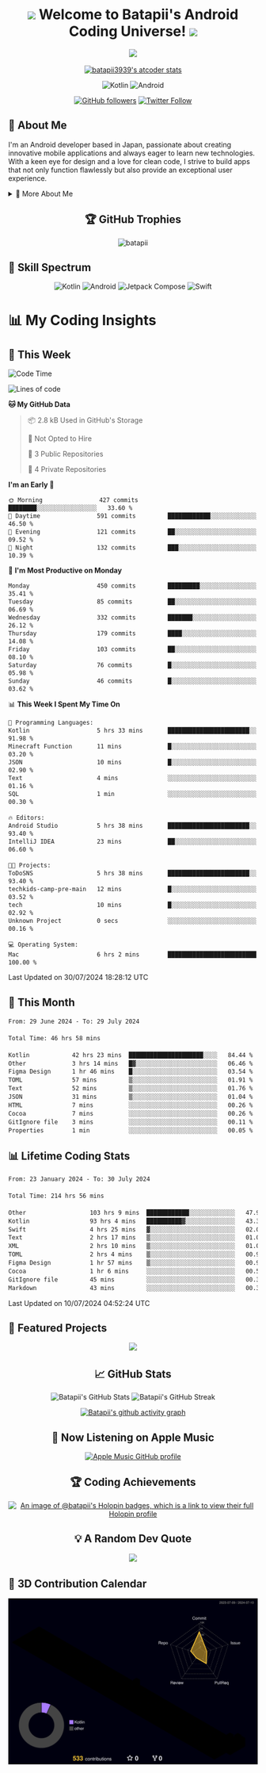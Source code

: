 <h1 align="center">
  <img src="https://media.giphy.com/media/hvRJCLFzcasrR4ia7z/giphy.gif" width="28">
  Welcome to Batapii's Android Coding Universe!
  <img src="https://media.giphy.com/media/hvRJCLFzcasrR4ia7z/giphy.gif" width="28">
</h1>

<p align="center">
  <img src="https://readme-typing-svg.herokuapp.com/?lines=Android+Developer+in+Japan;Always%20learning%20new%20things&font=Fira%20Code&center=true&width=440&height=45&color=f75c7e&vCenter=true&size=22">
</p>

<div align="center">

[![batapii3939's atcoder stats](https://atcoder-readme-stats.vercel.app/stats/batapii3939?theme=dark&show_history=5&width=450)](https://github.com/iwbc-mzk/atcoder-readme-stats)

![Kotlin](https://img.shields.io/badge/Kotlin-★☆☆☆☆☆☆☆☆☆-brightgreen)
![Android](https://img.shields.io/badge/Android-★☆☆☆☆☆☆☆☆☆-brightgreen)

  
[![GitHub followers](https://img.shields.io/github/followers/batapii?style=social)](https://github.com/batapii)
[![Twitter Follow](https://img.shields.io/twitter/follow/batapii?style=social)](https://twitter.com/batapii3939)

</div>

## 🚀 About Me
I'm an Android developer based in Japan, passionate about creating innovative mobile applications and always eager to learn new technologies. With a keen eye for design and a love for clean code, I strive to build apps that not only function flawlessly but also provide an exceptional user experience.

<details>
<summary>🌟 More About Me</summary>

- 🔭 I'm currently working on revolutionizing mobile productivity apps
- 🌱 I'm currently learning Kotlin Multiplatform and Jetpack Compose
- 👯 I'm looking to collaborate on open-source Android projects
- 💬 Ask me about Android development, Kotlin, and mobile UX design
- ⚡ Fun fact: I can solve a Rubik's cube in under 2 minutes!

</details>

<h2 align="center">🏆 GitHub Trophies</h2>
<p align="center">
  <img src="https://github-profile-trophy.vercel.app/?username=batapii&theme=nord&column=7&no-frame=true&no-bg=true&rank=SECRET,SSS,SS,S,AAA,AA,A,B,C,?" alt="batapii" />
</p>

## 🌈 Skill Spectrum

<div align="center">

![Kotlin](https://img.shields.io/badge/Kotlin-0095D5?style=for-the-badge&logo=kotlin&logoColor=white)
![Android](https://img.shields.io/badge/Android-3DDC84?style=for-the-badge&logo=android&logoColor=white)
![Jetpack Compose](https://img.shields.io/badge/Jetpack%20Compose-4285F4?style=for-the-badge&logo=jetpackcompose&logoColor=white)
![Swift](https://img.shields.io/badge/Swift-FA7343?style=for-the-badge&logo=swift&logoColor=white)

</div>


# 📊 My Coding Insights

## 📅 This Week
<!--START_SECTION:waka-week-->
![Code Time](http://img.shields.io/badge/Code%20Time-214%20hrs%2056%20mins-blue)

![Lines of code](https://img.shields.io/badge/From%20Hello%20World%20I%27ve%20Written-90.1%20thousand%20lines%20of%20code-blue)

**🐱 My GitHub Data** 

> 📦 2.8 kB Used in GitHub's Storage 
 > 
> 🚫 Not Opted to Hire
 > 
> 📜 3 Public Repositories 
 > 
> 🔑 4 Private Repositories 
 > 
**I'm an Early 🐤** 

```text
🌞 Morning                427 commits         ████████░░░░░░░░░░░░░░░░░   33.60 % 
🌆 Daytime                591 commits         ████████████░░░░░░░░░░░░░   46.50 % 
🌃 Evening                121 commits         ██░░░░░░░░░░░░░░░░░░░░░░░   09.52 % 
🌙 Night                  132 commits         ███░░░░░░░░░░░░░░░░░░░░░░   10.39 % 
```
📅 **I'm Most Productive on Monday** 

```text
Monday                   450 commits         █████████░░░░░░░░░░░░░░░░   35.41 % 
Tuesday                  85 commits          ██░░░░░░░░░░░░░░░░░░░░░░░   06.69 % 
Wednesday                332 commits         ███████░░░░░░░░░░░░░░░░░░   26.12 % 
Thursday                 179 commits         ████░░░░░░░░░░░░░░░░░░░░░   14.08 % 
Friday                   103 commits         ██░░░░░░░░░░░░░░░░░░░░░░░   08.10 % 
Saturday                 76 commits          █░░░░░░░░░░░░░░░░░░░░░░░░   05.98 % 
Sunday                   46 commits          █░░░░░░░░░░░░░░░░░░░░░░░░   03.62 % 
```


📊 **This Week I Spent My Time On** 

```text
💬 Programming Languages: 
Kotlin                   5 hrs 33 mins       ███████████████████████░░   91.98 % 
Minecraft Function       11 mins             █░░░░░░░░░░░░░░░░░░░░░░░░   03.20 % 
JSON                     10 mins             █░░░░░░░░░░░░░░░░░░░░░░░░   02.90 % 
Text                     4 mins              ░░░░░░░░░░░░░░░░░░░░░░░░░   01.16 % 
SQL                      1 min               ░░░░░░░░░░░░░░░░░░░░░░░░░   00.30 % 

🔥 Editors: 
Android Studio           5 hrs 38 mins       ███████████████████████░░   93.40 % 
IntelliJ IDEA            23 mins             ██░░░░░░░░░░░░░░░░░░░░░░░   06.60 % 

🐱‍💻 Projects: 
ToDoSNS                  5 hrs 38 mins       ███████████████████████░░   93.40 % 
techkids-camp-pre-main   12 mins             █░░░░░░░░░░░░░░░░░░░░░░░░   03.52 % 
tech                     10 mins             █░░░░░░░░░░░░░░░░░░░░░░░░   02.92 % 
Unknown Project          0 secs              ░░░░░░░░░░░░░░░░░░░░░░░░░   00.16 % 

💻 Operating System: 
Mac                      6 hrs 2 mins        █████████████████████████   100.00 % 
```


 Last Updated on 30/07/2024 18:28:12 UTC
<!--END_SECTION:waka-week-->

## 📅 This Month
<!--START_SECTION:wakamonth-->

```txt
From: 29 June 2024 - To: 29 July 2024

Total Time: 46 hrs 58 mins

Kotlin            42 hrs 23 mins  █████████████████████░░░░   84.44 %
Other             3 hrs 14 mins   █▓░░░░░░░░░░░░░░░░░░░░░░░   06.46 %
Figma Design      1 hr 46 mins    █░░░░░░░░░░░░░░░░░░░░░░░░   03.54 %
TOML              57 mins         ▒░░░░░░░░░░░░░░░░░░░░░░░░   01.91 %
Text              52 mins         ▒░░░░░░░░░░░░░░░░░░░░░░░░   01.76 %
JSON              31 mins         ▒░░░░░░░░░░░░░░░░░░░░░░░░   01.04 %
HTML              7 mins          ░░░░░░░░░░░░░░░░░░░░░░░░░   00.26 %
Cocoa             7 mins          ░░░░░░░░░░░░░░░░░░░░░░░░░   00.26 %
GitIgnore file    3 mins          ░░░░░░░░░░░░░░░░░░░░░░░░░   00.11 %
Properties        1 min           ░░░░░░░░░░░░░░░░░░░░░░░░░   00.05 %
```

<!--END_SECTION:wakamonth-->

## 📊 Lifetime Coding Stats

<!--START_SECTION:wakaalltime-->

```txt
From: 23 January 2024 - To: 30 July 2024

Total Time: 214 hrs 56 mins

Other                  103 hrs 9 mins  ████████████░░░░░░░░░░░░░   47.99 %
Kotlin                 93 hrs 4 mins   ██████████▓░░░░░░░░░░░░░░   43.30 %
Swift                  4 hrs 25 mins   ▓░░░░░░░░░░░░░░░░░░░░░░░░   02.06 %
Text                   2 hrs 17 mins   ▒░░░░░░░░░░░░░░░░░░░░░░░░   01.07 %
XML                    2 hrs 10 mins   ▒░░░░░░░░░░░░░░░░░░░░░░░░   01.01 %
TOML                   2 hrs 4 mins    ▒░░░░░░░░░░░░░░░░░░░░░░░░   00.96 %
Figma Design           1 hr 57 mins    ▒░░░░░░░░░░░░░░░░░░░░░░░░   00.91 %
Cocoa                  1 hr 6 mins     ░░░░░░░░░░░░░░░░░░░░░░░░░   00.51 %
GitIgnore file         45 mins         ░░░░░░░░░░░░░░░░░░░░░░░░░   00.35 %
Markdown               43 mins         ░░░░░░░░░░░░░░░░░░░░░░░░░   00.34 %
```

<!--END_SECTION:wakaalltime-->

Last Updated on 10/07/2024 04:52:24 UTC

## 🌟 Featured Projects

<div align="center">
  <a href="https://github.com/batapii/ToDoSNS">
    <img src="https://github-readme-stats.vercel.app/api/pin/?username=batapii&repo=ToDoSNS&theme=radical" />
  </a>

## 📈 GitHub Stats

<div align="center">
  <img src="https://github-readme-stats.vercel.app/api?username=batapii&show_icons=true&theme=radical" alt="Batapii's GitHub Stats" />
  <img src="https://github-readme-streak-stats.herokuapp.com/?user=batapii&theme=radical" alt="Batapii's GitHub Streak" />
  
[![Batapii's github activity graph](https://github-readme-activity-graph.vercel.app/graph?username=batapii&theme=react-dark)](https://github.com/ashutosh00710/github-readme-activity-graph)
</div>

## 🎵 Now Listening on Apple Music

<div align="center">
  
[![Apple Music GitHub profile](https://music-profile.rayriffy.com/theme/dark.svg?uid=001005.6598667d2ffd4a10a4f429edd0ba24c4.1156)](https://github.com/rayriffy/apple-music-github-profile)

</div>


## 🏆 Coding Achievements

<div align="center">

[![An image of @batapii's Holopin badges, which is a link to view their full Holopin profile](https://holopin.me/batapii)](https://holopin.io/@batapii)

</div>

## 💡 A Random Dev Quote

<div align="center">

![](https://quotes-github-readme.vercel.app/api?type=horizontal&theme=radical)

</div>

</div>

## 🚀 3D Contribution Calendar

<div align="center">
  
![](./profile-3d-contrib/profile-night-rainbow.svg)

</div>
